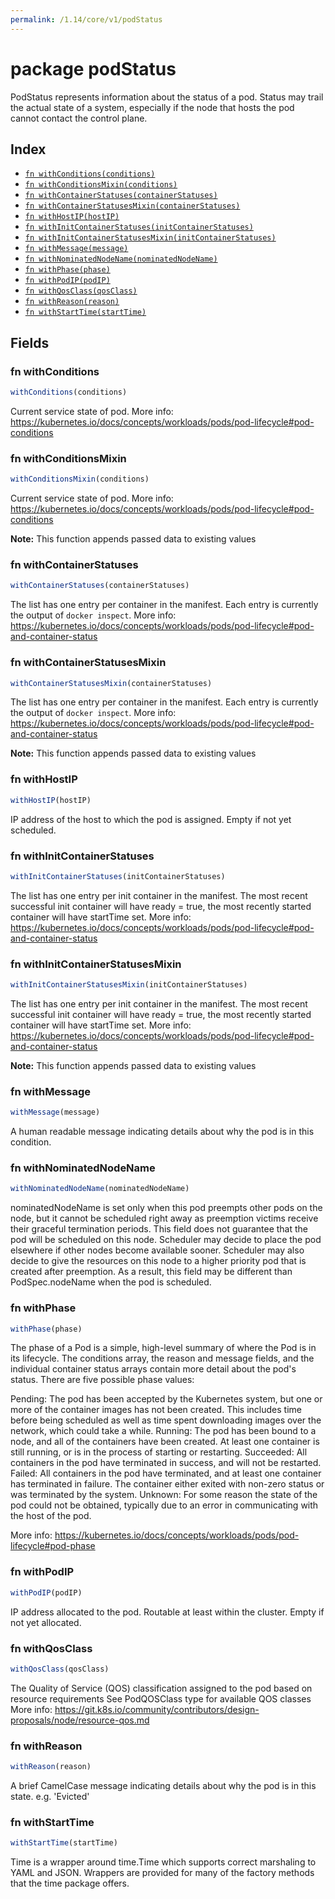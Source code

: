 ```yaml
---
permalink: /1.14/core/v1/podStatus
---
```


# package podStatus

PodStatus represents information about the status of a pod. Status may trail the actual state of a system, especially if the node that hosts the pod cannot contact the control plane.

## Index

* [`fn withConditions(conditions)`](#fn-withconditions)
* [`fn withConditionsMixin(conditions)`](#fn-withconditionsmixin)
* [`fn withContainerStatuses(containerStatuses)`](#fn-withcontainerstatuses)
* [`fn withContainerStatusesMixin(containerStatuses)`](#fn-withcontainerstatusesmixin)
* [`fn withHostIP(hostIP)`](#fn-withhostip)
* [`fn withInitContainerStatuses(initContainerStatuses)`](#fn-withinitcontainerstatuses)
* [`fn withInitContainerStatusesMixin(initContainerStatuses)`](#fn-withinitcontainerstatusesmixin)
* [`fn withMessage(message)`](#fn-withmessage)
* [`fn withNominatedNodeName(nominatedNodeName)`](#fn-withnominatednodename)
* [`fn withPhase(phase)`](#fn-withphase)
* [`fn withPodIP(podIP)`](#fn-withpodip)
* [`fn withQosClass(qosClass)`](#fn-withqosclass)
* [`fn withReason(reason)`](#fn-withreason)
* [`fn withStartTime(startTime)`](#fn-withstarttime)

## Fields

### fn withConditions

```ts
withConditions(conditions)
```

Current service state of pod. More info: https://kubernetes.io/docs/concepts/workloads/pods/pod-lifecycle#pod-conditions

### fn withConditionsMixin

```ts
withConditionsMixin(conditions)
```

Current service state of pod. More info: https://kubernetes.io/docs/concepts/workloads/pods/pod-lifecycle#pod-conditions

**Note:** This function appends passed data to existing values

### fn withContainerStatuses

```ts
withContainerStatuses(containerStatuses)
```

The list has one entry per container in the manifest. Each entry is currently the output of `docker inspect`. More info: https://kubernetes.io/docs/concepts/workloads/pods/pod-lifecycle#pod-and-container-status

### fn withContainerStatusesMixin

```ts
withContainerStatusesMixin(containerStatuses)
```

The list has one entry per container in the manifest. Each entry is currently the output of `docker inspect`. More info: https://kubernetes.io/docs/concepts/workloads/pods/pod-lifecycle#pod-and-container-status

**Note:** This function appends passed data to existing values

### fn withHostIP

```ts
withHostIP(hostIP)
```

IP address of the host to which the pod is assigned. Empty if not yet scheduled.

### fn withInitContainerStatuses

```ts
withInitContainerStatuses(initContainerStatuses)
```

The list has one entry per init container in the manifest. The most recent successful init container will have ready = true, the most recently started container will have startTime set. More info: https://kubernetes.io/docs/concepts/workloads/pods/pod-lifecycle#pod-and-container-status

### fn withInitContainerStatusesMixin

```ts
withInitContainerStatusesMixin(initContainerStatuses)
```

The list has one entry per init container in the manifest. The most recent successful init container will have ready = true, the most recently started container will have startTime set. More info: https://kubernetes.io/docs/concepts/workloads/pods/pod-lifecycle#pod-and-container-status

**Note:** This function appends passed data to existing values

### fn withMessage

```ts
withMessage(message)
```

A human readable message indicating details about why the pod is in this condition.

### fn withNominatedNodeName

```ts
withNominatedNodeName(nominatedNodeName)
```

nominatedNodeName is set only when this pod preempts other pods on the node, but it cannot be scheduled right away as preemption victims receive their graceful termination periods. This field does not guarantee that the pod will be scheduled on this node. Scheduler may decide to place the pod elsewhere if other nodes become available sooner. Scheduler may also decide to give the resources on this node to a higher priority pod that is created after preemption. As a result, this field may be different than PodSpec.nodeName when the pod is scheduled.

### fn withPhase

```ts
withPhase(phase)
```

The phase of a Pod is a simple, high-level summary of where the Pod is in its lifecycle. The conditions array, the reason and message fields, and the individual container status arrays contain more detail about the pod's status. There are five possible phase values:

Pending: The pod has been accepted by the Kubernetes system, but one or more of the container images has not been created. This includes time before being scheduled as well as time spent downloading images over the network, which could take a while. Running: The pod has been bound to a node, and all of the containers have been created. At least one container is still running, or is in the process of starting or restarting. Succeeded: All containers in the pod have terminated in success, and will not be restarted. Failed: All containers in the pod have terminated, and at least one container has terminated in failure. The container either exited with non-zero status or was terminated by the system. Unknown: For some reason the state of the pod could not be obtained, typically due to an error in communicating with the host of the pod.

More info: https://kubernetes.io/docs/concepts/workloads/pods/pod-lifecycle#pod-phase

### fn withPodIP

```ts
withPodIP(podIP)
```

IP address allocated to the pod. Routable at least within the cluster. Empty if not yet allocated.

### fn withQosClass

```ts
withQosClass(qosClass)
```

The Quality of Service (QOS) classification assigned to the pod based on resource requirements See PodQOSClass type for available QOS classes More info: https://git.k8s.io/community/contributors/design-proposals/node/resource-qos.md

### fn withReason

```ts
withReason(reason)
```

A brief CamelCase message indicating details about why the pod is in this state. e.g. 'Evicted'

### fn withStartTime

```ts
withStartTime(startTime)
```

Time is a wrapper around time.Time which supports correct marshaling to YAML and JSON.  Wrappers are provided for many of the factory methods that the time package offers.